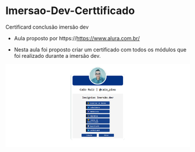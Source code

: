 # Imersao-Dev-Certtificado
Certificard conclusão imersão dev
* Aula proposto por https://https://www.alura.com.br/

* Nesta aula foi proposto criar um certificado com todos os módulos que foi realizado durante a imersão dev.

<img src="https://github.com/Caio-Ruiz-Romanato/Imersao-Dev-Certtificado/blob/main/Certificard.png?raw=true">

